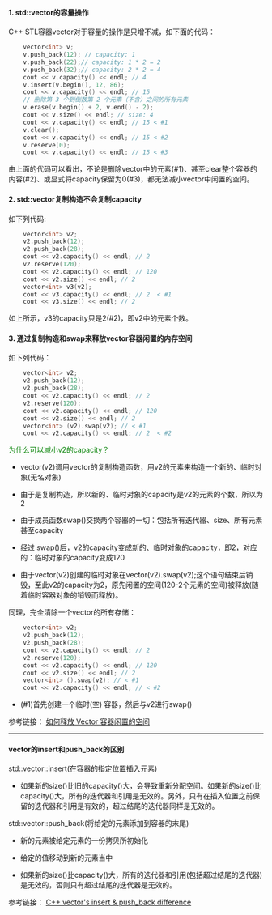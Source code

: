 #### 1. std::vector的容量操作

C++ STL容器vector对于容量的操作是只增不减，如下面的代码：

```cpp
	vector<int> v;
	v.push_back(12); // capacity: 1
	v.push_back(22);// capacity: 1 * 2 = 2
	v.push_back(32);// capacity: 2 * 2 = 4
	cout << v.capacity() << endl; // 4
	v.insert(v.begin(), 12, 86);
	cout << v.capacity() << endl; // 15
	// 删除第 3 个到倒数第 2 个元素（不含）之间的所有元素
	v.erase(v.begin() + 2, v.end() ­- 2);
	cout << v.size() << endl; // size: 4
	cout << v.capacity() << endl; // 15 <­­­ #1
	v.clear();
	cout << v.capacity() << endl; // 15 <­­­ #2
	v.reserve(0);
	cout << v.capacity() << endl; // 15 <­­­ #3
```

由上面的代码可以看出，不论是删除vector中的元素(#1)、甚至clear整个容器的内容(#2)、或显式将capacity保留为0(#3)，都无法减小vector中闲置的空间。

#### 2. std::vector复制构造不会复制capacity

如下列代码:

```cpp
	vector<int> v2;
	v2.push_back(12);
	v2.push_back(28);
	cout << v2.capacity() << endl; // 2
	v2.reserve(120);
	cout << v2.capacity() << endl; // 120
	cout << v2.size() << endl; // 2
	vector<int> v3(v2);
	cout << v3.capacity() << endl; // 2  <­­ #1
	cout << v3.size() << endl; // 2
```

如上所示，v3的capacity只是2(#2)，即v2中的元素个数。

#### 3. 通过复制构造和swap来释放vector容器闲置的内存空间

如下列代码：

```cpp
	vector<int> v2;
	v2.push_back(12);
	v2.push_back(28);
	cout << v2.capacity() << endl; // 2
	v2.reserve(120);
	cout << v2.capacity() << endl; // 120
	cout << v2.size() << endl; // 2
	vector<int> (v2).swap(v2); // <­­ #1
	cout << v2.capacity() << endl; // 2  <­­ #2
```

<font color="green">为什么可以减小v2的capacity？</font>

* vector<int>(v2)调用vector的复制构造函数，用v2的元素来构造一个新的、临时对象(无名对象)

* 由于是复制构造，所以新的、临时对象的capacity是v2的元素的个数，所以为2

* 由于成员函数swap()交换两个容器的一切：包括所有迭代器、size、所有元素甚至capacity

* 经过 swap()后，v2的capacity变成新的、临时对象的capacity，即2，对应的：临时对象的capacity变成120

* 由于vector<int>(v2)创建的临时对象在vector<int>(v2).swap(v2);这个语句结束后销毁，至此v2的capacity为2，原先闲置的空间(120-2个元素的空间)被释放(随着临时容器对象的销毁而释放)。

同理，完全清除一个vector的所有存储：

```cpp
	vector<int> v2;
	v2.push_back(12);
	v2.push_back(28);
	cout << v2.capacity() << endl; // 2
	v2.reserve(120);
	cout << v2.capacity() << endl; // 120
	cout << v2.size() << endl; // 2
	vector<int> ().swap(v2); // <­­ #1
	cout << v2.capacity() << endl; // <­­ #2
```

* (#1)首先创建一个临时(空) 容器，然后与v2进行swap()

参考链接：
[如何释放 Vector 容器闲置的空间](http://www.xuanyuansoft.com/images/files/Reference%20-%20How%20to%20Release%20Vector's%20Storage.pdf)

---------------------------------------

#### vector的insert和push_back的区别

std::vector::insert(在容器的指定位置插入元素)

* 如果新的size()比旧的capacity()大，会导致重新分配空间。如果新的size()比capacity()大，所有的迭代器和引用是无效的。另外，只有在插入位置之前保留的迭代器和引用是有效的，超过结尾的迭代器同样是无效的。

std::vector::push_back(将给定的元素添加到容器的末尾)

* 新的元素被给定元素的一份拷贝所初始化

* 给定的值移动到新的元素当中

* 如果新的size()比capacity()大，所有的迭代器和引用(包括超过结尾的迭代器)是无效的，否则只有超过结尾的迭代器是无效的。

参考链接：
[C++ vector's insert & push_back difference](http://stackoverflow.com/questions/13324431/c-vectors-insert-push-back-difference)
